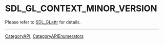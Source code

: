 # SDL_GL_CONTEXT_MINOR_VERSION

Please refer to [SDL_GLattr](SDL_GLattr) for details.

----
[CategoryAPI](CategoryAPI), [CategoryAPIEnumerators](CategoryAPIEnumerators)

